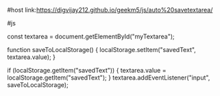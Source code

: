 
#host link:https://digvijay212.github.io/geekm5/js/auto%20savetextarea/


#js


const textarea = document.getElementById("myTextarea");

function saveToLocalStorage() {
    localStorage.setItem("savedText", textarea.value);
}

if (localStorage.getItem("savedText")) {
    textarea.value = localStorage.getItem("savedText");
}
textarea.addEventListener("input", saveToLocalStorage);

